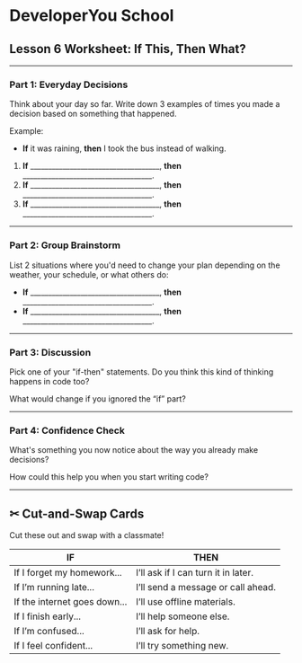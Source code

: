 # DeveloperYou School
## Lesson 6 Worksheet: If This, Then What?

---

### Part 1: Everyday Decisions

Think about your day so far. Write down 3 examples of times you made a decision based on something that happened.

Example:
- **If** it was raining, **then** I took the bus instead of walking.

1. **If** ____________________________________, **then** ____________________________________.
2. **If** ____________________________________, **then** ____________________________________.
3. **If** ____________________________________, **then** ____________________________________.

---

### Part 2: Group Brainstorm

List 2 situations where you'd need to change your plan depending on the weather, your schedule, or what others do:

- **If** ____________________________________, **then** ____________________________________.
- **If** ____________________________________, **then** ____________________________________.

---

### Part 3: Discussion

Pick one of your "if-then" statements. Do you think this kind of thinking happens in code too?

What would change if you ignored the “if” part?

---

### Part 4: Confidence Check

What's something you now notice about the way you already make decisions?

How could this help you when you start writing code?

---

## ✂ Cut-and-Swap Cards

Cut these out and swap with a classmate!

| IF | THEN |
|----|------|
| If I forget my homework... | I’ll ask if I can turn it in later. |
| If I’m running late... | I’ll send a message or call ahead. |
| If the internet goes down... | I’ll use offline materials. |
| If I finish early... | I’ll help someone else. |
| If I’m confused... | I’ll ask for help. |
| If I feel confident... | I’ll try something new. |